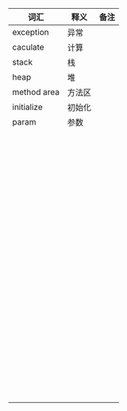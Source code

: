 | 词汇        | 释义   | 备注 |
| ----------- | ------ | ---- |
| exception   | 异常   |      |
| caculate    | 计算   |      |
| stack       | 栈     |      |
| heap        | 堆     |      |
| method area | 方法区 |      |
| initialize  | 初始化 |      |
| param       | 参数   |      |
|             |        |      |
|             |        |      |
|             |        |      |
|             |        |      |
|             |        |      |
|             |        |      |
|             |        |      |
|             |        |      |
|             |        |      |
|             |        |      |
|             |        |      |
|             |        |      |
|             |        |      |
|             |        |      |
|             |        |      |
|             |        |      |
|             |        |      |
|             |        |      |
|             |        |      |
|             |        |      |
|             |        |      |
|             |        |      |
|             |        |      |
|             |        |      |
|             |        |      |
|             |        |      |
|             |        |      |
|             |        |      |
|             |        |      |
|             |        |      |
|             |        |      |
|             |        |      |
|             |        |      |
|             |        |      |
|             |        |      |
|             |        |      |
|             |        |      |
|             |        |      |
|             |        |      |
|             |        |      |
|             |        |      |
|             |        |      |
|             |        |      |
|             |        |      |
|             |        |      |
|             |        |      |
|             |        |      |
|             |        |      |
|             |        |      |
|             |        |      |
|             |        |      |
|             |        |      |
|             |        |      |
|             |        |      |
|             |        |      |
|             |        |      |
|             |        |      |
|             |        |      |
|             |        |      |
|             |        |      |
|             |        |      |
|             |        |      |
|             |        |      |
|             |        |      |
|             |        |      |
|             |        |      |
|             |        |      |
|             |        |      |
|             |        |      |
|             |        |      |
|             |        |      |
|             |        |      |
|             |        |      |
|             |        |      |
|             |        |      |
|             |        |      |
|             |        |      |
|             |        |      |
|             |        |      |
|             |        |      |
|             |        |      |
|             |        |      |
|             |        |      |
|             |        |      |
|             |        |      |
|             |        |      |
|             |        |      |
|             |        |      |
|             |        |      |
|             |        |      |
|             |        |      |

